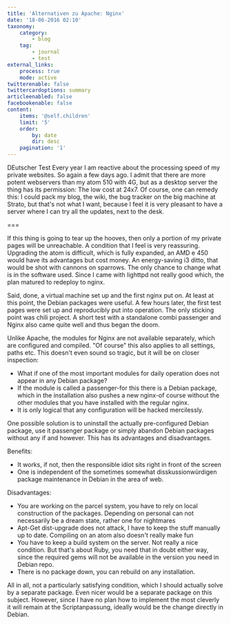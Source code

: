```yaml
---
title: 'Alternativen zu Apache: Nginx'
date: '18-06-2016 02:10'
taxonomy:
    category:
        - blog
    tag:
        - journal
        - test
external_links:
    process: true
    mode: active
twitterenable: false
twittercardoptions: summary
articleenabled: false
facebookenable: false
content:
    items: '@self.children'
    limit: '5'
    order:
        by: date
        dir: desc
    pagination: '1'
---
```


DEutscher Test
Every year I am reactive about the processing speed of my private websites. So again a few days ago. I admit that there are more potent webservers than my atom 510 with 4G, but as a desktop server the thing has its permission: The low cost at 24x7. Of course, one can remedy this: I could pack my blog, the wiki, the bug tracker on the big machine at Strato, but that's not what I want, because I feel it is very pleasant to have a server where I can try all the updates, next to the desk.

===

If this thing is going to tear up the hooves, then only a portion of my private pages will be unreachable. A condition that I feel is very reassuring. Upgrading the atom is difficult, which is fully expanded, an AMD e 450 would have its advantages but cost money. An energy-saving i3 ditto, that would be shot with cannons on sparrows. The only chance to change what is in the software used. Since I came with lighttpd not really good which, the plan matured to redeploy to nginx.

Said, done, a virtual machine set up and the first nginx put on. At least at this point, the Debian packages were useful. A few hours later, the first test pages were set up and reproducibly put into operation. The only sticking point was chili project. A short test with a standalone combi passenger and Nginx also came quite well and thus began the doom.

Unlike Apache, the modules for Nginx are not available separately, which are configured and compiled. "Of course" this also applies to all settings, paths etc. This doesn't even sound so tragic, but it will be on closer inspection:

* What if one of the most important modules for daily operation does not appear in any Debian package?
* If the module is called a passenger-for this there is a Debian package, which in the installation also pushes a new nginx-of course without the other modules that you have installed with the regular nginx.
* It is only logical that any configuration will be hacked mercilessly.

One possible solution is to uninstall the actually pre-configured Debian package, use it passenger package or simply abandon Debian packages without any if and however. This has its advantages and disadvantages.

Benefits:
* It works, if not, then the responsible idiot sits right in front of the screen
* One is independent of the sometimes somewhat disskussionwürdigen package maintenance in Debian in the area of web.

Disadvantages:
* You are working on the parcel system, you have to rely on local construction of the packages. Depending on personal can not necessarily be a dream state, rather one for nightmares
* Apt-Get dist-upgrade does not attack, I have to keep the stuff manually up to date. Compiling on an atom also doesn't really make fun
* You have to keep a build system on the server. Not really a nice condition. But that's about Ruby, you need that in doubt either way, since the required gems will not be available in the version you need in Debian repo.
* There is no package down, you can rebuild on any installation.

All in all, not a particularly satisfying condition, which I should actually solve by a separate package. Even nicer would be a separate package on this subject. However, since I have no plan how to implement the most cleverly it will remain at the Scriptanpassung, ideally would be the change directly in Debian.